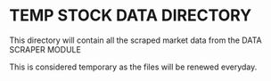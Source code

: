 # TEMP STOCK DATA DIRECTORY
This directory will contain all the scraped market data from the DATA SCRAPER MODULE

This is considered temporary as the files will be renewed everyday.